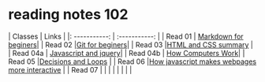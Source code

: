 # reading notes 102

|   Classes     |    Links    |
|: -----------: | :-----------: |
| Read 01       | [Markdown for beginers](https://tal-omar.github.io/Reading-Notes/read01)|
| Read 02       |[Git for beginers](https://replit.com/@TAlOmar/Reading-Notes#Read%2002.md)|
| Read 03 |[HTML and CSS summary](https://tal-omar.github.io/Reading-Notes/Read%2003) |
| Read 04a       | [Javascript and jquery](https://tal-omar.github.io/Reading-Notes/Read%2004a)|
| Read 04b       | [How Computers Work](https://tal-omar.github.io/Reading-Notes/Read%2004b)|
| Read 05        |[Decisions and Loops](https://tal-omar.github.io/Reading-Notes/Read%2005) |
| Read 06        |[How javascript makes webpages more interactive](https://tal-omar.github.io/Reading-Notes/Read%2006)                     |
| Read 07        |                       |
|                |                       |
|                  |                       |
